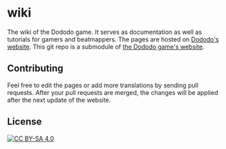 # wiki

The wiki of the Dododo game.
It serves as documentation as well as tutorials for gamers and beatmappers.
The pages are hosted on [Dododo's website](https://dododogame.github.io/wiki/).
This git repo is a submodule of [the Dododo game's website](https://github.com/dododogame/dododogame.github.io/).

## Contributing

Feel free to edit the pages or add more translations by sending pull requests.
After your pull requests are merged, the changes will be applied after the next update of the website.

## License

[![CC BY-SA 4.0](https://licensebuttons.net/l/by-sa/4.0/88x31.png)](https://creativecommons.org/licenses/by-sa/4.0/)
